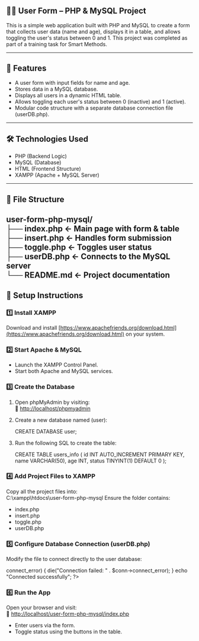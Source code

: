 ## 🧑‍💻 User Form – PHP & MySQL Project  

This is a simple web application built with PHP and MySQL to create a form that collects user data (name and age), displays it in a table, and allows toggling the user's status between 0 and 1. This project was completed as part of a training task for Smart Methods.  

---

## 🚀 Features  
- A user form with input fields for name and age.  
- Stores data in a MySQL database.  
- Displays all users in a dynamic HTML table.  
- Allows toggling each user's status between 0 (inactive) and 1 (active).  
- Modular code structure with a separate database connection file (userDB.php).  

---

## 🛠 Technologies Used  
- PHP (Backend Logic)  
- MySQL (Database)  
- HTML (Frontend Structure)  
- XAMPP (Apache + MySQL Server)  

---

## 📁 File Structure  
user-form-php-mysql/  
├── index.php        ← Main page with form & table  
├── insert.php      ← Handles form submission  
├── toggle.php      ← Toggles user status  
├── userDB.php      ← Connects to the MySQL server  
└── README.md       ← Project documentation  
---

## 🧭 Setup Instructions  

### 1️⃣ Install XAMPP  
Download and install [https://www.apachefriends.org/download.html](https://www.apachefriends.org/download.html)
on your system.  

### 2️⃣ Start Apache & MySQL  
- Launch the XAMPP Control Panel.  
- Start both Apache and MySQL services.  

### 3️⃣ Create the Database  
1. Open phpMyAdmin by visiting:  
   🔗 [http://localhost/phpmyadmin](http://localhost/phpmyadmin)  
2. Create a new database named (user):  

   CREATE DATABASE user;
   
3. Run the following SQL to create the table:  
  
   CREATE TABLE users_info (
     id INT AUTO_INCREMENT PRIMARY KEY,
     name VARCHAR(50),
     age INT,
     status TINYINT(1) DEFAULT 0
   );
   
### 4️⃣ Add Project Files to XAMPP  
Copy all the project files into:  
C:\xampp\htdocs\user-form-php-mysql
Ensure the folder contains:  
- index.php  
- insert.php  
- toggle.php  
- userDB.php   

### 5️⃣ Configure Database Connection (userDB.php)  
Modify the file to connect directly to the user database:  
<?php
$servername = "localhost";
$username = "root";
$password = "";
$dbname = "user";

// Create connection
$conn = new mysqli($servername, $username, $password, $dbname);

// Check connection
if ($conn->connect_error) {
    die("Connection failed: " . $conn->connect_error);
}
echo "Connected successfully";
?>

### 6️⃣ Run the App  
Open your browser and visit:  
🔗 [http://localhost/user-form-php-mysql/index.php](http://localhost/user-form-php-mysql/index.php)  

- Enter users via the form.  
- Toggle status using the buttons in the table.  
